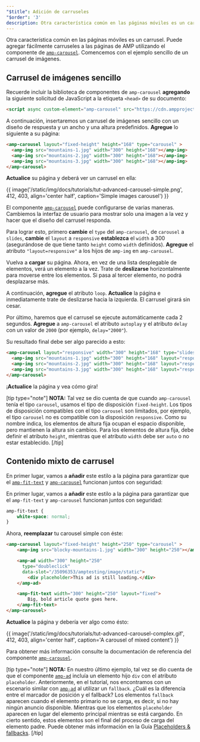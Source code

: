 ```yaml
---
"$title": Adición de carruseles
"$order": '3'
description: Otra característica común en las páginas móviles es un carrusel. Puede agregar fácilmente carruseles a las páginas de AMP utilizando el componente amp-carousel.
---
```


Otra característica común en las páginas móviles es un carrusel. Puede agregar fácilmente carruseles a las páginas de AMP utilizando el componente de [`amp-carousel`](../../../../documentation/components/reference/amp-carousel.md). Comencemos con el ejemplo sencillo de un carrusel de imágenes.

## Carrusel de imágenes sencillo

Recuerde incluir la biblioteca de componentes de <a><code data-md-type="codespan">amp-carousel</code></a> **agregando** la siguiente solicitud de JavaScript a la etiqueta `<head>` de su documento:

```html
<script async custom-element="amp-carousel" src="https://cdn.ampproject.org/v0/amp-carousel-0.1.js"></script>
```

A continuación, insertaremos un carrusel de imágenes sencillo con un diseño de respuesta y un ancho y una altura predefinidos. **Agregue** lo siguiente a su página:

```html
<amp-carousel layout="fixed-height" height="168" type="carousel" >
  <amp-img src="mountains-1.jpg" width="300" height="168"></amp-img>
  <amp-img src="mountains-2.jpg" width="300" height="168"></amp-img>
  <amp-img src="mountains-3.jpg" width="300" height="168"></amp-img>
</amp-carousel>
```

**Actualice** su página y deberá ver un carrusel en ella:

{{ image('/static/img/docs/tutorials/tut-advanced-carousel-simple.png', 412, 403, align='center half', caption='Simple images carousel') }}

El componente [`amp-carousel`](../../../../documentation/components/reference/amp-carousel.md) puede configurarse de varias maneras. Cambiemos la interfaz de usuario para mostrar solo una imagen a la vez y hacer que el diseño del carrusel responda.

Para lograr esto, primero <strong>cambie</strong> el <code>type</code> del <a><code>amp-carousel</code></a>, de <code>carousel</code> a <code>slides</code>, <strong>cambie</strong> el <code>layout</code> a <code>responsive</code>  <strong>establezca</strong> el <code>width</code> a 300 (asegurándose de que tiene tanto <code>height</code> como <code>width</code> definidos).  <strong>Agregue</strong> el atributo <code>"layout=responsive"</code> a los hijos de <a><code>amp-img</code></a> en <a><code>amp-carousel</code></a>.

Vuelva a <strong>cargar</strong> su página. Ahora, en vez de una lista desplegable de elementos, verá un elemento a la vez. Trate de <strong>deslizarse</strong> horizontalmente para moverse entre los elementos. Si pasa al tercer elemento, no podrá desplazarse más.

A continuación, <strong>agregue</strong> el atributo `loop`. <strong>Actualice</strong> la página e inmediatamente trate de deslizarse hacia la izquierda. El carrusel girará sin cesar.

Por último, haremos que el carrusel se ejecute automáticamente cada 2 segundos. <strong>Agregue</strong> a <a><code>amp-carousel</code></a> el atributo <code>autoplay</code> y el atributo <code>delay</code> con un valor de <code>2000</code> (por ejemplo, <code>delay="2000"</code>).

Su resultado final debe ser algo parecido a esto:

```html
<amp-carousel layout="responsive" width="300" height="168" type="slides" autoplay delay="2000" loop>
  <amp-img src="mountains-1.jpg" width="300" height="168" layout="responsive"></amp-img>
  <amp-img src="mountains-2.jpg" width="300" height="168" layout="responsive"></amp-img>
  <amp-img src="mountains-3.jpg" width="300" height="168" layout="responsive"></amp-img>
</amp-carousel>
```

¡<strong>Actualice</strong> la página y vea cómo gira!

[tip type="note"] <strong>NOTA:</strong>  Tal vez se dio cuenta de que cuando <a><code>amp-carousel</code></a> tenía el tipo <code>carousel</code>, usamos el tipo de disposición <code>fixed-height</code>. Los tipos de disposición compatibles con el tipo <code>carousel</code> son limitados, por ejemplo, el tipo <code>carousel</code> no es compatible con la disposición <code>responsive</code>. Como su nombre indica, los elementos de altura fija ocupan el espacio disponible, pero mantienen la altura sin cambios. Para los elementos de altura fija, debe definir el atributo <code>height</code>, mientras que el atributo <code>width</code> debe ser <code>auto</code> o no estar establecido. [/tip]

## Contenido mixto de carrusel

En primer lugar, vamos a **añadir** este estilo a la página para garantizar que el [`amp-fit-text`](../../../../documentation/components/reference/amp-fit-text.md) y [`amp-carousel`](../../../../documentation/components/reference/amp-carousel.md) funcionan juntos con seguridad:

En primer lugar, vamos a **añadir** este estilo a la página para garantizar que el <a><code>amp-fit-text</code></a> y <a><code>amp-carousel</code></a> funcionan juntos con seguridad:

```css
amp-fit-text {
    white-space: normal;
}
```

Ahora, **reemplazar** tu carousel simple con éste:

```html
<amp-carousel layout="fixed-height" height="250" type="carousel" >
    <amp-img src="blocky-mountains-1.jpg" width="300" height="250"></amp-img>

    <amp-ad width="300" height="250"
      type="doubleclick"
      data-slot="/35096353/amptesting/image/static">
        <div placeholder>This ad is still loading.</div>
    </amp-ad>

    <amp-fit-text width="300" height="250" layout="fixed">
        Big, bold article quote goes here.
    </amp-fit-text>
</amp-carousel>
```

<strong>Actualice</strong> la página y debería ver algo como ésto:

{{ image('/static/img/docs/tutorials/tut-advanced-carousel-complex.gif', 412, 403, align='center half', caption='A carousel of mixed content') }}

Para obtener más información consulte la documentación de referencia del componente [`amp-carousel`](../../../../documentation/components/reference/amp-ad.md).

[tip type="note"] **NOTA:**  En nuestro último ejemplo, tal vez se dio cuenta de que el componente [`amp-ad`](../../../../documentation/components/reference/amp-ad.md) incluía un elemento hijo `div` con el atributo `placeholder`. Anteriormente, en el tutorial, nos encontramos con un escenario similar con [`amp-ad`](../../../../documentation/components/reference/amp-ad.md) al utilizar un `fallback`. ¿Cuál es la diferencia entre el marcador de posición y el fallback? Los elementos `fallback` aparecen cuando el elemento primario no se carga, es decir, si no hay ningún anuncio disponible. Mientras que los elementos `placeholder` aparecen en lugar del elemento principal mientras se está cargando. En cierto sentido, estos elementos son el final del proceso de carga del elemento padre. Puede obtener más información en la Guía <a href="../../../../documentation/guides-and-tutorials/develop/style_and_layout/placeholders.md" class="">Placeholders & fallbacks</a>. [/tip]
